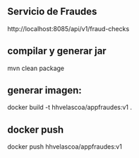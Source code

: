 ## Servicio de Fraudes
http://localhost:8085/api/v1/fraud-checks

## compilar y generar jar
mvn clean package

## generar imagen:
docker build -t hhvelascoa/appfraudes:v1 .

## docker push
docker push hhvelascoa/appfraudes:v1 
